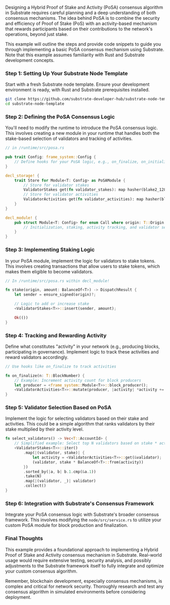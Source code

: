 Designing a Hybrid Proof of Stake and Activity (PoSA) consensus algorithm in Substrate requires careful planning and a deep understanding of both consensus mechanisms. The idea behind PoSA is to combine the security and efficiency of Proof of Stake (PoS) with an activity-based mechanism that rewards participants based on their contributions to the network's operations, beyond just stake.

This example will outline the steps and provide code snippets to guide you through implementing a basic PoSA consensus mechanism using Substrate. Note that this example assumes familiarity with Rust and Substrate development concepts.

### Step 1: Setting Up Your Substrate Node Template

Start with a fresh Substrate node template. Ensure your development environment is ready, with Rust and Substrate prerequisites installed.

```bash
git clone https://github.com/substrate-developer-hub/substrate-node-template.git
cd substrate-node-template
```

### Step 2: Defining the PoSA Consensus Logic

You'll need to modify the runtime to introduce the PoSA consensus logic. This involves creating a new module in your runtime that handles both the stake-based selection of validators and tracking of activities.

```rust
// in /runtime/src/posa.rs

pub trait Config: frame_system::Config {
    // Define hooks for your PoSA logic, e.g., on_finalize, on_initialize
}

decl_storage! {
    trait Store for Module<T: Config> as PoSAModule {
        // Store for validator stakes
        ValidatorStakes get(fn validator_stakes): map hasher(blake2_128_concat) T::AccountId => BalanceOf<T>;
        // Store for validator activities
        ValidatorActivities get(fn validator_activities): map hasher(blake2_128_concat) T::AccountId => u32;
    }
}

decl_module! {
    pub struct Module<T: Config> for enum Call where origin: T::Origin {
        // Initialization, staking, activity tracking, and validator selection logic goes here
    }
}
```

### Step 3: Implementing Staking Logic

In your PoSA module, implement the logic for validators to stake tokens. This involves creating transactions that allow users to stake tokens, which makes them eligible to become validators.

```rust
// In /runtime/src/posa.rs within decl_module!

fn stake(origin, amount: BalanceOf<T>) -> DispatchResult {
    let sender = ensure_signed(origin)?;

    // Logic to add or increase stake
    <ValidatorStakes<T>>::insert(sender, amount);

    Ok(())
}
```

### Step 4: Tracking and Rewarding Activity

Define what constitutes "activity" in your network (e.g., producing blocks, participating in governance). Implement logic to track these activities and reward validators accordingly.

```rust
// Use hooks like on_finalize to track activities

fn on_finalize(n: T::BlockNumber) {
    // Example: Increment activity count for block producers
    let producer = <frame_system::Module<T>>::block_producer();
    <ValidatorActivities<T>>::mutate(producer, |activity| *activity += 1);
}
```

### Step 5: Validator Selection Based on PoSA

Implement the logic for selecting validators based on their stake and activities. This could be a simple algorithm that ranks validators by their stake multiplied by their activity level.

```rust
fn select_validators() -> Vec<T::AccountId> {
    // Simplified example: Select top N validators based on stake * activity
    <ValidatorStakes<T>>::iter()
        .map(|(validator, stake)| {
            let activity = <ValidatorActivities<T>>::get(&validator);
            (validator, stake * BalanceOf<T>::from(activity))
        })
        .sorted_by(|a, b| b.1.cmp(&a.1))
        .take(N)
        .map(|(validator, _)| validator)
        .collect()
}
```

### Step 6: Integration with Substrate's Consensus Framework

Integrate your PoSA consensus logic with Substrate's broader consensus framework. This involves modifying the `node/src/service.rs` to utilize your custom PoSA module for block production and finalization.

### Final Thoughts

This example provides a foundational approach to implementing a Hybrid Proof of Stake and Activity consensus mechanism in Substrate. Real-world usage would require extensive testing, security analysis, and possibly adjustments to the Substrate framework itself to fully integrate and optimize your custom consensus algorithm.

Remember, blockchain development, especially consensus mechanisms, is complex and critical for network security. Thoroughly research and test any consensus algorithm in simulated environments before considering deployment.